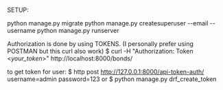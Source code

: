 SETUP: 

python manage.py migrate
python manage.py createsuperuser --email <EMAIL> --username <USERNAME>
python manage.py runserver


Authorization is done by using TOKENS. 
(I personally prefer using POSTMAN but this curl also work)
$ curl -H "Authorization: Token <_your_token_>" http://localhost:8000/bonds/

to get token for user:
$ http post http://127.0.0.1:8000/api-token-auth/ username=admin password=123
or
$ python manage.py drf_create_token <USERNAME>